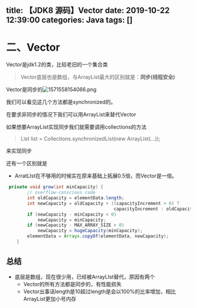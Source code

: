 title: 【JDK8 源码】Vector
date: 2019-10-22 12:39:00
categories: Java
tags: []
---
# 二、Vector

Vector是jdk1.2的类，比较老旧的一个集合类

> Vector底层也是数组，与ArrayList最大的区别就是：**同步(线程安全)**

Vector是同步的![1571558154066.png](https://wangxblog.oss-cn-hangzhou.aliyuncs.com/usr/uploads/2019/10/3082567298.png)

我们可以看见这几个方法都是synchronized的。

在要求非同步的情况下我们可以用ArrayList来替代Vector

如果想要ArrayList实现同步我们就需要调用collections的方法

> List list = Collections.synchronizedList(new ArrayList(...));

来实现同步



还有一个区别就是

- ArratLIst在不够用的时候实在原来基础上拓展0.5倍，而Vector是一倍。

```java
 private void grow(int minCapacity) {
        // overflow-conscious code
        int oldCapacity = elementData.length;
        int newCapacity = oldCapacity + ((capacityIncrement > 0) ?
                                         capacityIncrement : oldCapacity);
        if (newCapacity - minCapacity < 0)
            newCapacity = minCapacity;
        if (newCapacity - MAX_ARRAY_SIZE > 0)
            newCapacity = hugeCapacity(minCapacity);
        elementData = Arrays.copyOf(elementData, newCapacity);
    }
```

## 总结

- 底层是数组，现在很少用，已经被ArrayLIst替代，原因有两个
  - Vector的所有方法都是同步的，有性能损失
  - Vector出事话length是10超过length是会以100%的比率增加，相比ArrayList更加小号内存